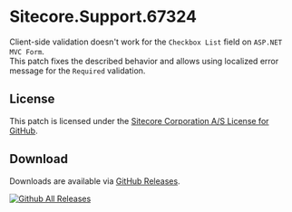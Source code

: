 # Sitecore.Support.67324
Client-side validation doesn't work for the `Checkbox List` field on `ASP.NET MVC Form`.<br/>
This patch fixes the described behavior and allows using localized error message for the `Required` validation.

## License  
This patch is licensed under the [Sitecore Corporation A/S License for GitHub](https://github.com/sitecoresupport/Sitecore.Support.67324/blob/master/LICENSE).  

## Download  
Downloads are available via [GitHub Releases](https://github.com/sitecoresupport/Sitecore.Support.67324/releases).  

[![Github All Releases](https://img.shields.io/github/downloads/SitecoreSupport/Sitecore.Support.67324/total.svg)](https://github.com/SitecoreSupport/Sitecore.Support.67324/releases)
